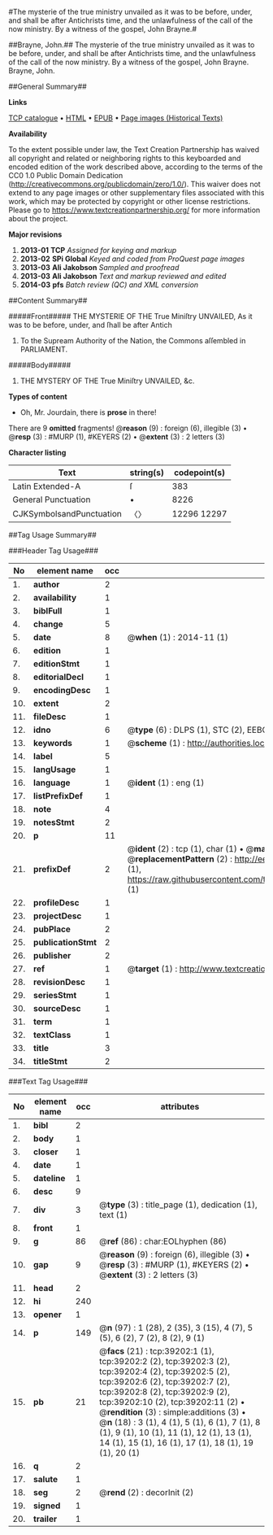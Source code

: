 #The mysterie of the true ministry unvailed as it was to be before, under, and shall be after Antichrists time, and the unlawfulness of the call of the now ministry. By a witness of the gospel, John Brayne.#

##Brayne, John.##
The mysterie of the true ministry unvailed as it was to be before, under, and shall be after Antichrists time, and the unlawfulness of the call of the now ministry. By a witness of the gospel, John Brayne.
Brayne, John.

##General Summary##

**Links**

[TCP catalogue](http://www.ota.ox.ac.uk/tcp/)  • 
[HTML](http://tei.it.ox.ac.uk/tcp/Texts-HTML/free/A29/A29281.html)  • 
[EPUB](http://tei.it.ox.ac.uk/tcp/Texts-EPUB/free/A29/A29281.epub) • 
[Page images (Historical Texts)](https://historicaltexts.jisc.ac.uk/eebo-99834698e)

**Availability**

To the extent possible under law, the Text Creation Partnership has waived all copyright and related or neighboring rights to this keyboarded and encoded edition of the work described above, according to the terms of the CC0 1.0 Public Domain Dedication (http://creativecommons.org/publicdomain/zero/1.0/). This waiver does not extend to any page images or other supplementary files associated with this work, which may be protected by copyright or other license restrictions. Please go to https://www.textcreationpartnership.org/ for more information about the project.

**Major revisions**

1. __2013-01__ __TCP__ *Assigned for keying and markup*
1. __2013-02__ __SPi Global__ *Keyed and coded from ProQuest page images*
1. __2013-03__ __Ali Jakobson__ *Sampled and proofread*
1. __2013-03__ __Ali Jakobson__ *Text and markup reviewed and edited*
1. __2014-03__ __pfs__ *Batch review (QC) and XML conversion*

##Content Summary##

#####Front#####
THE MYSTERIE OF THE True Miniſtry UNVAILED, As it was to be before, under, and ſhall be after Antich
1. To the Supream Authority of the Nation, the Commons aſſembled in PARLIAMENT.

#####Body#####

1. THE MYSTERY OF THE True Miniſtry UNVAILED, &c.

**Types of content**

  * Oh, Mr. Jourdain, there is **prose** in there!

There are 9 **omitted** fragments! 
 @__reason__ (9) : foreign (6), illegible (3)  •  @__resp__ (3) : #MURP (1), #KEYERS (2)  •  @__extent__ (3) : 2 letters (3)

**Character listing**


|Text|string(s)|codepoint(s)|
|---|---|---|
|Latin Extended-A|ſ|383|
|General Punctuation|•|8226|
|CJKSymbolsandPunctuation|〈〉|12296 12297|

##Tag Usage Summary##

###Header Tag Usage###

|No|element name|occ|attributes|
|---|---|---|---|
|1.|__author__|2||
|2.|__availability__|1||
|3.|__biblFull__|1||
|4.|__change__|5||
|5.|__date__|8| @__when__ (1) : 2014-11 (1)|
|6.|__edition__|1||
|7.|__editionStmt__|1||
|8.|__editorialDecl__|1||
|9.|__encodingDesc__|1||
|10.|__extent__|2||
|11.|__fileDesc__|1||
|12.|__idno__|6| @__type__ (6) : DLPS (1), STC (2), EEBO-CITATION (1), PROQUEST (1), VID (1)|
|13.|__keywords__|1| @__scheme__ (1) : http://authorities.loc.gov/ (1)|
|14.|__label__|5||
|15.|__langUsage__|1||
|16.|__language__|1| @__ident__ (1) : eng (1)|
|17.|__listPrefixDef__|1||
|18.|__note__|4||
|19.|__notesStmt__|2||
|20.|__p__|11||
|21.|__prefixDef__|2| @__ident__ (2) : tcp (1), char (1)  •  @__matchPattern__ (2) : ([0-9\-]+):([0-9IVX]+) (1), (.+) (1)  •  @__replacementPattern__ (2) : http://eebo.chadwyck.com/downloadtiff?vid=$1&page=$2 (1), https://raw.githubusercontent.com/textcreationpartnership/Texts/master/tcpchars.xml#$1 (1)|
|22.|__profileDesc__|1||
|23.|__projectDesc__|1||
|24.|__pubPlace__|2||
|25.|__publicationStmt__|2||
|26.|__publisher__|2||
|27.|__ref__|1| @__target__ (1) : http://www.textcreationpartnership.org/docs/. (1)|
|28.|__revisionDesc__|1||
|29.|__seriesStmt__|1||
|30.|__sourceDesc__|1||
|31.|__term__|1||
|32.|__textClass__|1||
|33.|__title__|3||
|34.|__titleStmt__|2||


###Text Tag Usage###

|No|element name|occ|attributes|
|---|---|---|---|
|1.|__bibl__|2||
|2.|__body__|1||
|3.|__closer__|1||
|4.|__date__|1||
|5.|__dateline__|1||
|6.|__desc__|9||
|7.|__div__|3| @__type__ (3) : title_page (1), dedication (1), text (1)|
|8.|__front__|1||
|9.|__g__|86| @__ref__ (86) : char:EOLhyphen (86)|
|10.|__gap__|9| @__reason__ (9) : foreign (6), illegible (3)  •  @__resp__ (3) : #MURP (1), #KEYERS (2)  •  @__extent__ (3) : 2 letters (3)|
|11.|__head__|2||
|12.|__hi__|240||
|13.|__opener__|1||
|14.|__p__|149| @__n__ (97) : 1 (28), 2 (35), 3 (15), 4 (7), 5 (5), 6 (2), 7 (2), 8 (2), 9 (1)|
|15.|__pb__|21| @__facs__ (21) : tcp:39202:1 (1), tcp:39202:2 (2), tcp:39202:3 (2), tcp:39202:4 (2), tcp:39202:5 (2), tcp:39202:6 (2), tcp:39202:7 (2), tcp:39202:8 (2), tcp:39202:9 (2), tcp:39202:10 (2), tcp:39202:11 (2)  •  @__rendition__ (3) : simple:additions (3)  •  @__n__ (18) : 3 (1), 4 (1), 5 (1), 6 (1), 7 (1), 8 (1), 9 (1), 10 (1), 11 (1), 12 (1), 13 (1), 14 (1), 15 (1), 16 (1), 17 (1), 18 (1), 19 (1), 20 (1)|
|16.|__q__|2||
|17.|__salute__|1||
|18.|__seg__|2| @__rend__ (2) : decorInit (2)|
|19.|__signed__|1||
|20.|__trailer__|1||
